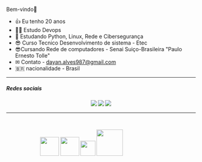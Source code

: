 Bem-vindo👋


- 👍 Eu tenho 20 anos
- 👨‍💻 Estudo Devops 
- 🤔 Estudando Python, Linux, Rede e Cibersegurança
- 😎 Curso Tecnico Desenvolvimento de sistema - Etec
- 😎Cursando Rede de computadores - Senai Suiço-Brasileira "Paulo Ernesto Tolle"
- ✉ Contato - dayan.alves987@gmail.com
- :brazil: nacionalidade - Brasil


<hr>
<h5>Redes sociais<h5>
<div display:flex, align="center">
<img src="https://img.shields.io/badge/Gmail-D14836?style=for-the-badge&logo=gmail&logoColor=white">
<img src="https://img.shields.io/badge/GitHub-100000?style=for-the-badge&logo=github&logoColor=whitee">
<img src="https://img.shields.io/badge/LinkedIn-0077B5?style=for-the-badge&logo=linkedin&logoColor=white">
</div>
<hr>

<div align="center">
<img width="50px" src="https://cdn.jsdelivr.net/gh/devicons/devicon/icons/html5/html5-original-wordmark.svg"/>
<img width="50px" src="https://cdn.jsdelivr.net/gh/devicons/devicon/icons/css3/css3-original-wordmark.svg" />
<img width="40px" src="https://cdn.jsdelivr.net/gh/devicons/devicon/icons/csharp/csharp-original.svg"/>
<img width="70px" src="https://cdn.jsdelivr.net/gh/devicons/devicon/icons/mysql/mysql-original-wordmark.svg" />
<svg xmlns="http://www.w3.org/2000/svg" x="0px" y="0px" width="100" height="100" viewBox="0 0 50 50">
<svg xmlns="http://www.w3.org/2000/svg" x="0px" y="0px" width="100" height="100" viewBox="0 0 100 100">

   
          
          
          
